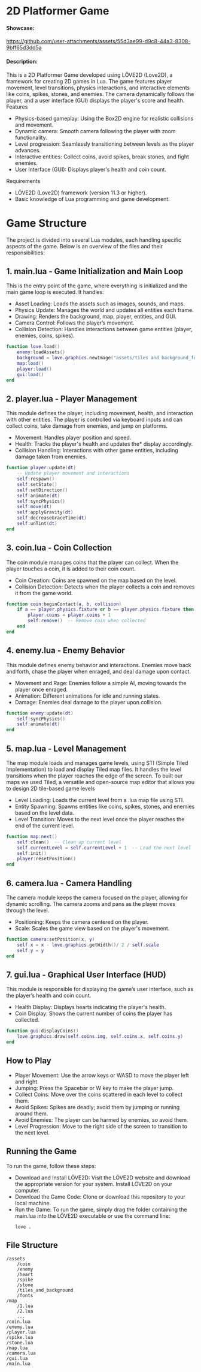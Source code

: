 # 2D Platformer Game
#### Showcase:

https://github.com/user-attachments/assets/55d3ae99-d9c8-44a3-8308-9bff65d3dd5a


#### Description:

This is a 2D Platformer Game developed using LÖVE2D (Love2D), a framework for creating 2D games in Lua. The game features player movement, level transitions, physics interactions, and interactive elements like coins, spikes, stones, and enemies. The camera dynamically follows the player, and a user interface (GUI) displays the player's score and health.
Features

* Physics-based gameplay: Using the Box2D engine for realistic collisions and movement.
* Dynamic camera: Smooth camera following the player with zoom functionality.
* Level progression: Seamlessly transitioning between levels as the player advances.
* Interactive entities: Collect coins, avoid spikes, break stones, and fight enemies.
* User Interface (GUI): Displays player's health and coin count.

Requirements

* LÖVE2D (Love2D) framework (version 11.3 or higher).
* Basic knowledge of Lua programming and game development.

# Game Structure

The project is divided into several Lua modules, each handling specific aspects of the game. Below is an overview of the files and their responsibilities:
## 1. main.lua - Game Initialization and Main Loop

This is the entry point of the game, where everything is initialized and the main game loop is executed. It handles:

* Asset Loading: Loads the assets such as images, sounds, and maps.
* Physics Update: Manages the world and updates all entities each frame.
* Drawing: Renders the background, map, player, entities, and GUI.
* Camera Control: Follows the player’s movement.
* Collision Detection: Handles interactions between game entities (player, enemies, coins, spikes).

```lua
function love.load() 
    enemy:loadAssets() 
    background = love.graphics.newImage("assets/tiles and background_foreground (new)/forest.jpg")
    map:load() 
    player:load() 
    gui:load()
end
```

## 2. player.lua - Player Management

This module defines the player, including movement, health, and interaction with other entities. The player is controlled via keyboard inputs and can collect coins, take damage from enemies, and jump on platforms.

* Movement: Handles player position and speed.
* Health: Tracks the player's health and updates the* display accordingly.
* Collision Handling: Interactions with other game entities, including damage taken from enemies.

```lua
function player:update(dt)
    -- Update player movement and interactions
    self:respawn()
    self:setState()
    self:setDirection()
    self:animate(dt)
    self:syncPhysics()
    self:move(dt)
    self:applyGravity(dt)
    self:decreaseGraceTime(dt)
    self:unTint(dt)
end
```

## 3. coin.lua - Coin Collection

The coin module manages coins that the player can collect. When the player touches a coin, it is added to their coin count.

* Coin Creation: Coins are spawned on the map based on the level.
* Collision Detection: Detects when the player collects a coin and removes it from the game world.

```lua
function coin:beginContact(a, b, collision)
    if a == player.physics.fixture or b == player.physics.fixture then
        player.coins = player.coins + 1
        self:remove()  -- Remove coin when collected
    end
end
```
## 4. enemy.lua - Enemy Behavior

This module defines enemy behavior and interactions. Enemies move back and forth, chase the player when enraged, and deal damage upon contact.

* Movement and Rage: Enemies follow a simple AI, moving towards the player once enraged.
* Animation: Different animations for idle and running states.
* Damage: Enemies deal damage to the player upon collision.

```lua
function enemy:update(dt)
    self:syncPhysics()
    self:animate(dt)
end
```

## 5. map.lua - Level Management

The map module loads and manages game levels, using STI (Simple Tiled Implementation) to load and display Tiled map files. It handles the level transitions when the player reaches the edge of the screen. To built our maps 
we used Tiled, a versatile and open-source map editor that allows you to design 2D tile-based game levels

* Level Loading: Loads the current level from a .lua map file using STI.
* Entity Spawning: Spawns entities like coins, spikes, stones, and enemies based on the level data.
* Level Transition: Moves to the next level once the player reaches the end of the current level.

```lua
function map:next()
    self:clean()  -- Clean up current level
    self.currentLevel = self.currentLevel + 1  -- Load the next level
    self:init()
    player:resetPosition()
end
```
## 6. camera.lua - Camera Handling

The camera module keeps the camera focused on the player, allowing for dynamic scrolling. The camera zooms and pans as the player moves through the level.

* Positioning: Keeps the camera centered on the player.
* Scale: Scales the game view based on the player's movement.

```lua
function camera:setPosition(x, y)
    self.x = x - love.graphics.getWidth()/ 2 / self.scale
    self.y = y
end
```

## 7. gui.lua - Graphical User Interface (HUD)

This module is responsible for displaying the game’s user interface, such as the player’s health and coin count.

* Health Display: Displays hearts indicating the player's health.
* Coin Display: Shows the current number of coins the player has collected.

```lua
function gui:displayCoins()
    love.graphics.draw(self.coins.img, self.coins.x, self.coins.y)
end
```
## How to Play

* Player Movement: Use the arrow keys or WASD to move the player left and right.
* Jumping: Press the Spacebar or W key to make the player jump.
* Collect Coins: Move over the coins scattered in each level to collect them.
* Avoid Spikes: Spikes are deadly; avoid them by jumping or running around them.
* Avoid Enemies: The player can be harmed by enemies, so avoid them.
* Level Progression: Move to the right side of the screen to transition to the next level.

## Running the Game

To run the game, follow these steps:

* Download and Install LÖVE2D:
    Visit the LÖVE2D website and download the appropriate version for your system.
    Install LÖVE2D on your computer.
* Download the Game Code: Clone or download this repository to your local machine.
* Run the Game:
    To run the game, simply drag the folder containing the main.lua into the LÖVE2D executable or use the command line:
    ```
    love .
    ```



## File Structure

```
/assets
    /coin
    /enemy
    /heart
    /spike
    /stone
    /tiles_and_background
    /fonts
/map
    /1.lua
    /2.lua
    ...
/coin.lua
/enemy.lua
/player.lua
/spike.lua
/stone.lua
/map.lua
/camera.lua
/gui.lua
/main.lua
```
